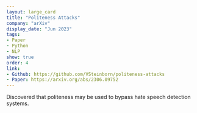 ```yaml
---
layout: large_card
title: "Politeness Attacks"
company: "arXiv"
display_date: "Jun 2023"
tags:
- Paper
- Python
- NLP
show: true
order: 4
link:
- Github: https://github.com/VSteinborn/politeness-attacks
- Paper: https://arxiv.org/abs/2306.09752
---
```


Discovered that politeness may be used to bypass hate speech detection systems.
